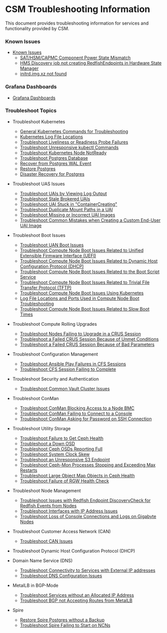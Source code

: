 # CSM Troubleshooting Information

This document provides troubleshooting information for services and functionality provided by CSM.

### Known Issues
 * [Known Issues](#known-issues)
    * [SAT/HSM/CAPMC Component Power State Mismatch](known_issues/component_power_state_mismatch.md)
    * [HMS Discovery job not creating RedfishEndpoints in Hardware State Manager](known_issues/discovery_job_not_creating_redfish_endpoints.md)
    * [initrd.img.xz not found](known_issues/initrd.img.zx_not_found.md) 
### Grafana Dashboards
* [Grafana Dashboards](../operations/system_management_health/Grafana_Dashboards_by_Component.md)
### Troubleshoot Topics
 * Troubleshoot Kubernetes
    * [General Kubernetes Commands for Troubleshooting](kubernetes/Kubernetes_Troubleshooting_Information.md)
    * [Kubernetes Log File Locations](kubernetes/Kubernetes_Log_File_Locations.md)
    * [Troubleshoot Liveliness or Readiness Probe Failures](kubernetes/Troubleshoot_Liveliness_Readiness_Probe_Failures.md)
    * [Troubleshoot Unresponsive kubectl Commands](kubernetes/Troubleshoot_Unresponsive_kubectl_Commands.md)
    * [Troubleshoot Kubernetes Node NotReady](kubernetes/Troubleshoot_Kubernetes_Node_NotReady.md)
    * [Troubleshoot Postgres Database](../operations/kubernetes/Troubleshoot_Postgres_Database.md)
    * [Recover from Postgres WAL Event](../operations/kubernetes/Troubleshoot_Postgres_Database.md)
    * [Restore Postgres](../operations/kubernetes/Restore_Postgres.md)
    * [Disaster Recovery for Postgres](../operations/kubernetes/Disaster_Recovery_Postgres.md)
 * Troubleshoot UAS Issues
      * [Troubleshoot UAIs by Viewing Log Output](../operations/UAS_user_and_admin_topics/Troubleshoot_UAIs_by_Viewing_Log_Output.md)
      * [Troubleshoot Stale Brokered UAIs](../operations/UAS_user_and_admin_topics/Troubleshoot_Stale_Brokered_UAIs.md)
      * [Troubleshoot UAI Stuck in "ContainerCreating"](../operations/UAS_user_and_admin_topics/Troubleshoot_UAI_Stuck_in_ContainerCreating.md)
      * [Troubleshoot Duplicate Mount Paths in a UAI](../operations/UAS_user_and_admin_topics/Troubleshoot_Duplicate_Mount_Paths_in_a_UAI.md)
      * [Troubleshoot Missing or Incorrect UAI Images](../operations/UAS_user_and_admin_topics/Troubleshoot_Missing_or_Incorrect_UAI_Images.md)
      * [Troubleshoot Common Mistakes when Creating a Custom End-User UAI Image](../operations/UAS_user_and_admin_topics/Troubleshoot_Common_Mistakes_when_Creating_a_Custom_End-User_UAI_Image.md)
 * Troubleshoot Boot Issues
      * [Troubleshoot UAN Boot Issues](../operations/boot_orchestration/Troubleshoot_UAN_Boot_Issues.md)
      * [Troubleshoot Compute Node Boot Issues Related to Unified Extensible Firmware Interface (UEFI)](../operations/boot_orchestration/Troubleshoot_Compute_Node_Boot_Issues_Related_to_Unified_Extensible_Firmware_Interface_UEFI.md)
      * [Troubleshoot Compute Node Boot Issues Related to Dynamic Host Configuration Protocol (DHCP)](../operations/boot_orchestration/Troubleshoot_Compute_Node_Boot_Issues_Related_to_Dynamic_Host_Configuration_Protocol_DHCP.md)
      * [Troubleshoot Compute Node Boot Issues Related to the Boot Script Service](../operations/boot_orchestration/Troubleshoot_Compute_Node_Boot_Issues_Related_to_the_Boot_Script_Service_BSS.md)
      * [Troubleshoot Compute Node Boot Issues Related to Trivial File Transfer Protocol (TFTP)](../operations/boot_orchestration/Troubleshoot_Compute_Node_Boot_Issues_Related_to_Trivial_File_Transfer_Protocol_TFTP.md)
      * [Troubleshoot Compute Node Boot Issues Using Kubernetes](../operations/boot_orchestration/Troubleshoot_Compute_Node_Boot_Issues_Using_Kubernetes.md)
      * [Log File Locations and Ports Used in Compute Node Boot Troubleshooting](../operations/boot_orchestration/Log_File_Locations_and_Ports_Used_in_Compute_Node_Boot_Troubleshooting.md)
      * [Troubleshoot Compute Node Boot Issues Related to Slow Boot Times](../operations/boot_orchestration/Troubleshoot_Compute_Node_Boot_Issues_Related_to_Slow_Boot_Times.md)
 * Troubleshoot Compute Rolling Upgrades
      * [Troubleshoot Nodes Failing to Upgrade in a CRUS Session](../operations/compute_rolling_upgrades/Troubleshoot_Nodes_Failing_to_Upgrade_in_a_CRUS_Session.md)
      * [Troubleshoot a Failed CRUS Session Because of Unmet Conditions](../operations/compute_rolling_upgrades/Troubleshoot_a_Failed_CRUS_Session_Due_to_Unmet_Conditions.md)
      * [Troubleshoot a Failed CRUS Session Because of Bad Parameters](../operations/compute_rolling_upgrades/Troubleshoot_a_Failed_CRUS_Session_Due_to_Bad_Parameters.md)
 * Troubleshoot Configuration Management
      * [Troubleshoot Ansible Play Failures in CFS Sessions](../operations/configuration_management/Troubleshoot_Ansible_Play_Failures_in_CFS_Sessions.md)
      * [Troubleshoot CFS Session Failing to Complete](../operations/configuration_management/Troubleshoot_CFS_Session_Failing_to_Complete.md)
 * Troubleshoot Security and Authentication
      * [Troubleshoot Common Vault Cluster Issues](../operations/security_and_authentication/Troubleshoot_Common_Vault_Cluster_Issues.md)
 * Troubleshoot ConMan
      * [Troubleshoot ConMan Blocking Access to a Node BMC](../operations/conman/Troubleshoot_ConMan_Blocking_Access_to_a_Node_BMC.md)
      * [Troubleshoot ConMan Failing to Connect to a Console](../operations/conman/Troubleshoot_ConMan_Failing_to_Connect_to_a_Console.md)
      * [Troubleshoot ConMan Asking for Password on SSH Connection](../operations/conman/Troubleshoot_ConMan_Asking_for_Password_on_SSH_Connection.md)
 * Troubleshoot Utility Storage
      * [Troubleshoot Failure to Get Ceph Health](../operations/utility_storage/Troubleshoot_Failure_to_Get_Ceph_Health.md)
      * [Troubleshoot a Down OSD](../operations/utility_storage/Troubleshoot_a_Down_OSD.md)
      * [Troubleshoot Ceph OSDs Reporting Full](../operations/utility_storage/Troubleshoot_Ceph_OSDs_Reporting_Full.md)
      * [Troubleshoot System Clock Skew](../operations/utility_storage/Troubleshoot_System_Clock_Skew.md)
      * [Troubleshoot an Unresponsive S3 Endpoint](../operations/utility_storage/Troubleshoot_an_Unresponsive_S3_Endpoint.md)
      * [Troubleshoot Ceph-Mon Processes Stopping and Exceeding Max Restarts](../operations/utility_storage/Troubleshoot_Ceph-Mon_Processes_Stopping_and_Exceeding_Max_Restarts.md)
      * [Troubleshoot Large Object Map Objects in Ceph Health](../operations/utility_storage/Troubleshoot_Large_Object_Map_Objects_in_Ceph_Health.md)
      * [Troubleshoot Failure of RGW Health Check](../operations/utility_storage/Troubleshoot_RGW_Health_Check_Fail.md)
 * Troubleshoot Node Management
      * [Troubleshoot Issues with Redfish Endpoint DiscoveryCheck for Redfish Events from Nodes](../operations/node_management/Troubleshoot_Issues_with_Redfish_Endpoint_Discovery.md)
      * [Troubleshoot Interfaces with IP Address Issues](../operations/node_management/Troubleshoot_Interfaces_with_IP_Address_Issues.md)
      * [Troubleshoot Loss of Console Connections and Logs on Gigabyte Nodes](../operations/node_management/Troubleshoot_Loss_of_Console_Connections_and_Logs_on_Gigabyte_Nodes.md)
 * Troubleshoot Customer Access Network (CAN)
      * [Troubleshoot CAN Issues](../operations/network/customer_access_network/Troubleshoot_CAN_Issues.md)
 * Troubleshoot Dynamic Host Configuration Protocol (DHCP)
      
 * Domain Name Service (DNS)
      * [Troubleshoot Connectivity to Services with External IP addresses](../operations/network/external_dns/Troubleshoot_Systems_Not_Provisioned_with_External_IP_Addresses.md)
      * [Troubleshoot DNS Configuration Issues](../operations/network/external_dns/Troubleshoot_DNS_Configuration_Issues.md)
 * MetalLB in BGP-Mode
      * [Troubleshoot Services without an Allocated IP Address](../operations/network/metallb_bgp/Troubleshoot_Services_without_an_Allocated_IP_Address.md)
      * [Troubleshoot BGP not Accepting Routes from MetalLB](../operations/network/metallb_bgp/Troubleshoot_BGP_not_Accepting_Routes_from_MetalLB.md)
 * Spire
      * [Restore Spire Postgres without a Backup](../operations/spire/Restore_Spire_Postgres_without_a_Backup.md)
      * [Troubleshoot Spire Failing to Start on NCNs](../operations/spire/Troubleshoot_Spire_Failing_to_Start_on_NCNs.md)
<a name="known-issues"></a>


